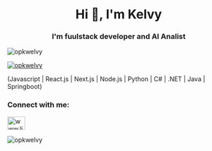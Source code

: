 <h1 align="center">Hi 👋, I'm Kelvy</h1>
<h3 align="center">I'm fuulstack developer and AI Analist</h3> 

<p align="left"> <img src="https://komarev.com/ghpvc/?username=opkwelvy&label=Profile%20views&color=0e75b6&style=flat" alt="opkwelvy" /> </p>

<p align="left"> <a href="https://github.com/ryo-ma/github-profile-trophy"><img src="https://github-profile-trophy.vercel.app/?username=opkwelvy" alt="opkwelvy" /></a> </p>
(Javascript | React.js | Next.js | Node.js | Python | C# | .NET | Java | Springboot)
<h3 align="left">Connect with me:</h3>
<p align="left">
<a href="https://linkedin.com/in/www.linkedin.com/in/kelvy-corrêa" target="blank"><img align="center" src="https://raw.githubusercontent.com/rahuldkjain/github-profile-readme-generator/master/src/images/icons/Social/linked-in-alt.svg" alt="www.linkedin.com/in/kelvy-corrêa" height="30" width="40" /></a>
</p>

<p><img align="left" src="https://github-readme-stats.vercel.app/api/top-langs?username=opkwelvy&show_icons=true&locale=en&layout=compact" alt="opkwelvy" /></p>
